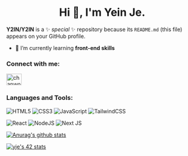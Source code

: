 <h1 align="center">Hi 👋, I'm Yein Je.</h1>


**Y2IN/Y2IN** is a ✨ _special_ ✨ repository because its `README.md` (this file) appears on your GitHub profile.


- 🌱 I’m currently learning **front-end skills**

<h3 align="left">Connect with me:</h3>
<p align="left">
<a href="https://www.instagram.com/y2in_oo/" target="blank"><img align="center" src="https://raw.githubusercontent.com/rahuldkjain/github-profile-readme-generator/master/src/images/icons/Social/instagram.svg" alt="chanwoong1" height="30" width="40" /></a>
</p>
<h3 align="left">Languages and Tools:</h3>

![HTML5](https://img.shields.io/badge/html5-%23E34F26.svg?style=for-the-badge&logo=html5&logoColor=white)
![CSS3](https://img.shields.io/badge/css3-%231572B6.svg?style=for-the-badge&logo=css3&logoColor=white)
![JavaScript](https://img.shields.io/badge/javascript-%23323330.svg?style=for-the-badge&logo=javascript&logoColor=%23F7DF1E)
![TailwindCSS](https://img.shields.io/badge/tailwindcss-%2338B2AC.svg?style=for-the-badge&logo=tailwind-css&logoColor=white)

![React](https://img.shields.io/badge/react-%2320232a.svg?style=for-the-badge&logo=react&logoColor=%2361DAFB)
![NodeJS](https://img.shields.io/badge/node.js-6DA55F?style=for-the-badge&logo=node.js&logoColor=white)
![Next JS](https://img.shields.io/badge/Next-black?style=for-the-badge&logo=next.js&logoColor=white) 

[![Anurag's github stats](https://github-readme-stats.vercel.app/api?username=Y2IN)](https://github.com/anuraghazra/github-readme-stats)

<a href="https://github.com/JaeSeoKim/badge42"><img src="https://badge42.vercel.app/api/v2/cl5ccekbo007809megmib8wjg/stats?cursusId=21&coalitionId=88" alt="yje's 42 stats" /></a>
